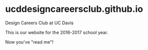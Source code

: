 # ucddesigncareersclub.github.io
Design Careers Club at UC Davis

This is our website for the 2016-2017 school year.

Now you've "read me"!
